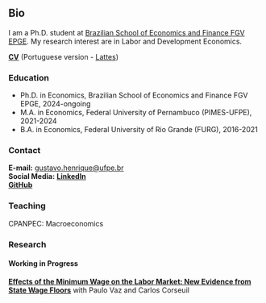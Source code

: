 ## Bio

I am a Ph.D. student at <a href="https://epge.fgv.br/pt/pos-graduacao/doutorado-mestrado/descricao" target="_blank">Brazilian School of Economics and Finance FGV EPGE</a>. My research interest are in Labor and Development Economics.

**<a href="https://www.dropbox.com/preview/CV/CV___Gustavo_Henrique.pdf?context=content_suggestions&role=personal" target="_blank">CV</a>** (Portuguese version - <a href="http://lattes.cnpq.br/8605662544752279" target="_blank">Lattes</a>)

### Education

- Ph.D. in Economics, Brazilian School of Economics and Finance FGV EPGE, 2024-ongoing
- M.A. in Economics, Federal University of Pernambuco (PIMES-UFPE), 2021-2024
- B.A. in Economics, Federal University of Rio Grande (FURG), 2016-2021

### Contact

**E-mail:** gustavo.henrique@ufpe.br  
**Social Media:** **<a href="https://www.linkedin.com/in/gustavo-henrique-pedroso-de-oliveira-321697158/" target="_blank">LinkedIn</a>**  
**<a href="https://github.com/Gustaveconomista" target="_blank">GitHub</a>**

### Teaching

CPANPEC: Macroeconomics

### Research
#### Working in Progress

**<a href="https://www.dropbox.com/home?_tk=web_left_nav_bar&di=left_nav&preview=Paper___State_Wage_Floors.pdf" target="_blank">Effects of the Minimum Wage on the Labor Market: New Evidence from State Wage Floors</a>** with Paulo Vaz and Carlos Corseuil
